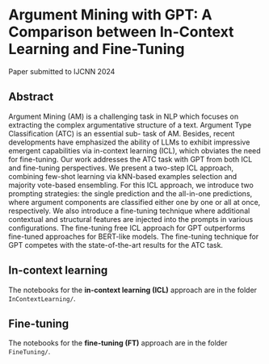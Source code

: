 # Argument Mining with GPT: A Comparison between In-Context Learning and Fine-Tuning

Paper submitted to IJCNN 2024

## Abstract
Argument Mining (AM) is a challenging task in NLP which focuses on extracting the complex argumentative structure of a text. Argument Type Classification (ATC) is an essential sub- task of AM. Besides, recent developments have emphasized the ability of LLMs to exhibit impressive emergent capabilities via in-context learning (ICL), which obviates the need for fine-tuning. Our work addresses the ATC task with GPT from both ICL and fine-tuning perspectives. We present a two-step ICL approach, combining few-shot learning via kNN-based examples selection and majority vote-based ensembling. For this ICL approach, we introduce two prompting strategies: the single prediction and the all-in-one predictions, where argument components are classified either one by one or all at once, respectively. We also introduce a fine-tuning technique where additional contextual and structural features are injected into the prompts in various configurations. The fine-tuning free ICL approach for GPT outperforms fine-tuned approaches for BERT-like models. The fine-tuning technique for GPT competes with the state-of-the-art results for the ATC task.


## In-context learning

The notebooks for the **in-context learning (ICL)** approach are in the folder `InContextLearning/`.


## Fine-tuning 

The notebooks for the **fine-tuning (FT)** approach are in the folder `FineTuning/`.
